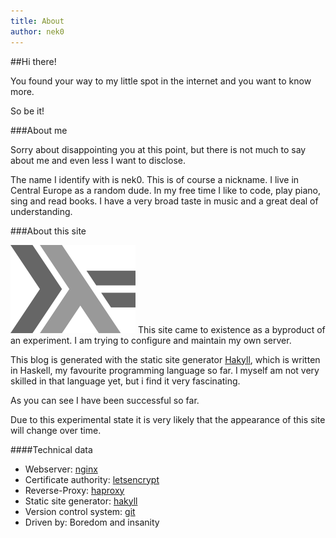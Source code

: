 ```yaml
---
title: About
author: nek0
---
```


##Hi there!

You found your way to my little spot in the internet and you want to know more.

So be it!

###About me

Sorry about disappointing you at this point, but there is not much to say about
me and even less I want to disclose.

The name I identify with is nek0. This is of course a nickname. I live in
Central Europe as a random dude. In my free time I like to code, play piano,
sing and read books. I have a very broad taste in music and a great deal
of understanding.

###About this site

<img alt="Haskell logo" src="/images/haskell-logo.png" style="width:auto">
This site came to existence as a byproduct of an experiment. I am trying to
configure and maintain my own server.

This blog is generated with the static site generator [Hakyll][h], which is
written in Haskell, my favourite programming language so far. I myself am not
very skilled in that language yet, but i find it very fascinating.

As you can see I have been successful so far.

Due to this experimental state it is very likely that the appearance of this
site will change over time.

####Technical data

* Webserver: [nginx](https://www.nginx.com/)
* Certificate authority: [letsencrypt](https://letsencrypt.org/)
* Reverse-Proxy: [haproxy](http://www.haproxy.org/)
* Static site generator: [hakyll][h]
* Version control system: [git](https://git-scm.com/)
* Driven by: Boredom and insanity

[h]: http://jaspervdj.be/hakyll
